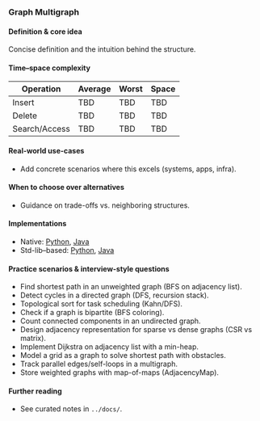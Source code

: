 ### Graph Multigraph

#### Definition & core idea
Concise definition and the intuition behind the structure.

#### Time–space complexity
| Operation | Average | Worst | Space |
|---|---|---|---|
| Insert | TBD | TBD | TBD |
| Delete | TBD | TBD | TBD |
| Search/Access | TBD | TBD | TBD |

#### Real-world use-cases
- Add concrete scenarios where this excels (systems, apps, infra).

#### When to choose over alternatives
- Guidance on trade-offs vs. neighboring structures.

#### Implementations
- Native: [Python](../python/native/graph_multigraph.py), [Java](../java/native/GraphMultigraph.java)
- Std-lib–based: [Python](../python/stdlib/graph_multigraph_std.py), [Java](../java/stdlib/GraphMultigraphStd.java)

#### Practice scenarios & interview-style questions
- Find shortest path in an unweighted graph (BFS on adjacency list).
- Detect cycles in a directed graph (DFS, recursion stack).
- Topological sort for task scheduling (Kahn/DFS).
- Check if a graph is bipartite (BFS coloring).
- Count connected components in an undirected graph.
- Design adjacency representation for sparse vs dense graphs (CSR vs matrix).
- Implement Dijkstra on adjacency list with a min-heap.
- Model a grid as a graph to solve shortest path with obstacles.
- Track parallel edges/self-loops in a multigraph.
- Store weighted graphs with map-of-maps (AdjacencyMap).

#### Further reading
- See curated notes in `../docs/`.
